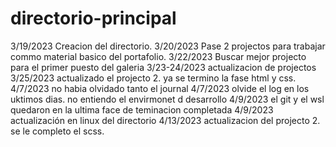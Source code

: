# directorio-principal

3/19/2023 Creacion del directorio.
3/20/2023 Pase 2 projectos para trabajar commo material basico del portafolio.
3/22/2023 Buscar mejor projecto para el primer puesto del galeria
3/23-24/2023 actualizacion de projectos
3/25/2023 actualizado el projecto 2. ya se termino la fase html y css.
4/7/2023 no habia olvidado tanto el journal
4/7/2023 olvide el log en los uktimos dias. no entiendo el envirmonet d desarrollo
4/9/2023 el git y el wsl quedaron en la ultima face de teminacion completada
4/9/2023 actualización en linux del directorio
4/13/2023 actualizacion del projecto 2. se le completo el scss.